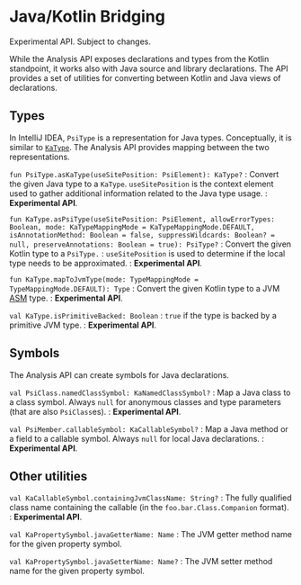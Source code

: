 # Java/Kotlin Bridging

<note>Experimental API. Subject to changes.</note>

While the Analysis API exposes declarations and types from the Kotlin standpoint, it works also with Java source and
library declarations. The API provides a set of utilities for converting between Kotlin and Java views of declarations.

## Types

In IntelliJ IDEA, `PsiType` is a representation for Java types. Conceptually, it is similar to [`KaType`](KaType.md).
The Analysis API provides mapping between the two representations.

`fun PsiType.asKaType(useSitePosition: PsiElement): KaType?`
: Convert the given Java type to a `KaType`.
`useSitePosition` is the context element used to gather additional information related to the Java type usage.
: **Experimental API**.

`fun KaType.asPsiType(useSitePosition: PsiElement, allowErrorTypes: Boolean, mode: KaTypeMappingMode = KaTypeMappingMode.DEFAULT, isAnnotationMethod: Boolean = false, suppressWildcards: Boolean? = null, preserveAnnotations: Boolean = true): PsiType?`
: Convert the given Kotlin type to a `PsiType.`
: `useSitePosition` is used to determine if the local type needs to be approximated.
: **Experimental API**.

`fun KaType.mapToJvmType(mode: TypeMappingMode = TypeMappingMode.DEFAULT): Type`
: Convert the given Kotlin type to a JVM [ASM](https://asm.ow2.io/) type.
: **Experimental API**.

`val KaType.isPrimitiveBacked: Boolean`
: `true` if the type is backed by a primitive JVM type.
: **Experimental API**.

## Symbols

The Analysis API can create symbols for Java declarations.

`val PsiClass.namedClassSymbol: KaNamedClassSymbol?`
: Map a Java class to a class symbol. Always `null` for anonymous classes and type parameters (that are also
`PsiClass`es).
: **Experimental API**.

`val PsiMember.callableSymbol: KaCallableSymbol?`
: Map a Java method or a field to a callable symbol. Always `null` for local Java declarations.
: **Experimental API**.

## Other utilities

`val KaCallableSymbol.containingJvmClassName: String?`
: The fully qualified class name containing the callable (in the `foo.bar.Class.Companion` format).
: **Experimental API**.

`val KaPropertySymbol.javaGetterName: Name`
: The JVM getter method name for the given property symbol.

`val KaPropertySymbol.javaSetterName: Name?`
: The JVM setter method name for the given property symbol.
